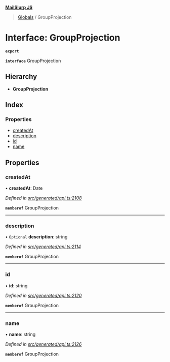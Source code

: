**[MailSlurp JS](../README.md)**

> [Globals](../README.md) / GroupProjection

# Interface: GroupProjection

**`export`** 

**`interface`** GroupProjection

## Hierarchy

* **GroupProjection**

## Index

### Properties

* [createdAt](groupprojection.md#createdat)
* [description](groupprojection.md#description)
* [id](groupprojection.md#id)
* [name](groupprojection.md#name)

## Properties

### createdAt

•  **createdAt**: Date

*Defined in [src/generated/api.ts:2108](https://github.com/mailslurp/mailslurp-client/blob/6b679b8/src/generated/api.ts#L2108)*

**`memberof`** GroupProjection

___

### description

• `Optional` **description**: string

*Defined in [src/generated/api.ts:2114](https://github.com/mailslurp/mailslurp-client/blob/6b679b8/src/generated/api.ts#L2114)*

**`memberof`** GroupProjection

___

### id

•  **id**: string

*Defined in [src/generated/api.ts:2120](https://github.com/mailslurp/mailslurp-client/blob/6b679b8/src/generated/api.ts#L2120)*

**`memberof`** GroupProjection

___

### name

•  **name**: string

*Defined in [src/generated/api.ts:2126](https://github.com/mailslurp/mailslurp-client/blob/6b679b8/src/generated/api.ts#L2126)*

**`memberof`** GroupProjection

